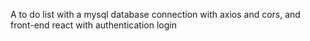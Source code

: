 A to do list with a mysql database connection with axios and cors, and front-end react with authentication login
